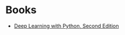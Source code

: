 # Books
- [Deep Learning with Python, Second Edition](https://github.com/keer2345/reading-notes/tree/main/it/python/deep-learning-with-python-2nd)